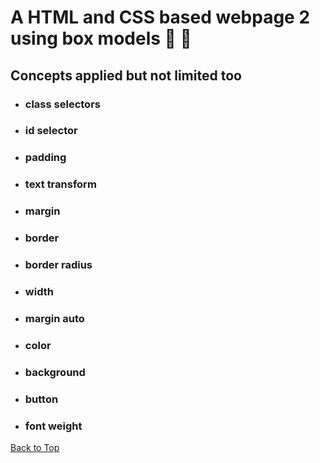 <a name="custom_anchor_name"></a>

# A HTML and CSS based webpage 2 using box models :white_square_button: :black_square_button:

## Concepts applied but not limited too

- ### class selectors
- ### id selector
- ### padding
- ### text transform
- ### margin
- ### border
- ### border radius
- ### width
- ### margin auto
- ### color
- ### background
- ### button
- ### font weight

[Back to Top](#custom_anchor_name)
